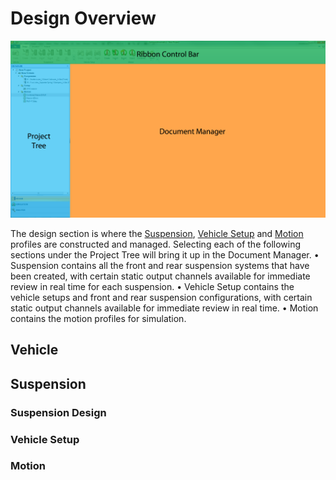 ﻿---
Title: Design Overview
summary: 
authors:
    - Paulo Yamagata    
date: 2019/4/26
---

# Design Overview

![Design Window](../img/2_C_design_window.png)

The design section is where the [Suspension](###Suspension-Design), [Vehicle Setup](###Vehicle-Setup) and [Motion](###Motion) profiles are constructed and managed.
Selecting each of the following sections under the Project Tree will bring it up in the Document Manager. 
•	Suspension contains all the front and rear suspension systems that have been created, with certain static output channels available for immediate review in real time for each suspension.
•	Vehicle Setup contains the vehicle setups and front and rear suspension configurations, with certain static output channels available for immediate review in real time.
•	Motion contains the motion profiles for simulation.


## Vehicle

## Suspension

### Suspension Design

### Vehicle Setup

### Motion

